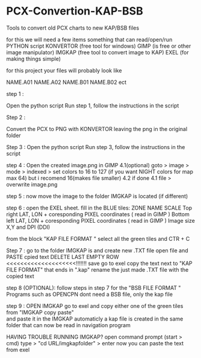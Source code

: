 # PCX-Convertion-KAP-BSB
Tools to convert old PCX charts to new KAP/BSB files


for this we will need a few items 
something that can read/open/run PYTHON script 
KONVERTOR (free tool for windows)
GIMP (is free or other image manipulator)
IMGKAP (free tool to convert image to KAP)
EXEL (for making things simple)

for this project your files will probably look like

NAME.A01
NAME.A02
NAME.B01
NAME.B02
ect 

step 1 :

Open the python script 
Run step 1, follow the instructions in the script

Step 2 : 

Convert the PCX to PNG with KONVERTOR leaving the png in the original folder

Step 3 :
Open the python script 
Run step 3, follow the instructions in the script

step 4 :
Open the created image.png in GIMP
4.1(optional) goto > image > mode > indexed > set colors to 16 to 127 (if you want NIGHT colors for map max 64) but i recomend 16(makes file smaller)
4.2 if done 4.1 file > overwrite image.png

step 5 :
now move the image to the folder IMGKAP is located (if different)

step 6 :
open the EXEL sheet. 
fill in the BLUE tiles: 
ZONE
NAME
SCALE
Top right LAT, LON + coresponding PIXEL coordinates ( read in GIMP )
Bottom left LAT, LON + coresponding PIXEL coordinates ( read in GIMP )
Image size X,Y and DPI (DDI)

from the block "KAP FILE FORMAT "
select all the green tiles and CTR + C

Step 7 :
go to the folder IMGKAP is and create new .TXT file
open file and PASTE cpied text
DELETE LAST EMPTY ROW <<<<<<<<<<<<<<<<<<<<!!!!!!!
save
go to exel 
copy the text next to "KAP FILE FORMAT" that ends in ".kap"
rename the just made .TXT file with the copied text

step 8 (OPTIONAL):
follow steps in step 7 for the "BSB FILE FORMAT "
Programs such as OPENCPN dont need a BSB file, only the kap file 

step 9 :
OPEN IMGKAP 
go to exel and copy either one of the green tiles from "IMGKAP copy paste"  
and paste it in the IMGKAP 
automaticly a kap file is created in the same folder that can now be read in navigation program 

HAVING TROUBLE RUNNING IMGKAP?
open command prompt (start > cmd)
type > "cd URL/imgkapfolder" > enter
now you can paste the text from exel







